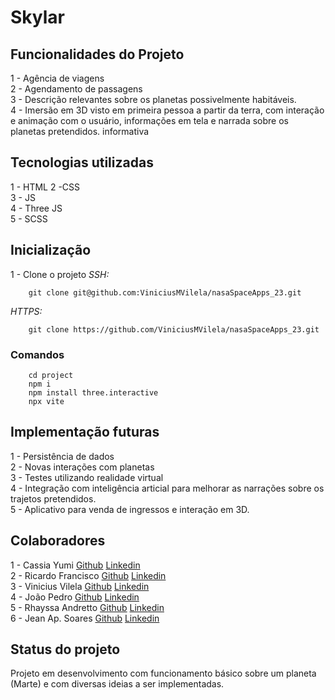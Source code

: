 # Skylar

## Funcionalidades do Projeto
1 - Agência de viagens<br>
2 - Agendamento de passagens<br>
3 - Descrição relevantes sobre os planetas possivelmente habitáveis.<br>
4 - Imersão em 3D visto em primeira pessoa a partir da terra,
com interação e animação com o usuário, informações em tela e narrada sobre os planetas pretendidos.
informativa 

## Tecnologias utilizadas
1 - HTML
2 -CSS<br>
3 - JS<br>
4 - Three JS<br>
5 - SCSS

## Inicialização
1 - Clone o projeto
*SSH:* 
```
    git clone git@github.com:ViniciusMVilela/nasaSpaceApps_23.git
```

*HTTPS:*
```
    git clone https://github.com/ViniciusMVilela/nasaSpaceApps_23.git
```
### Comandos

```
    cd project
    npm i
    npm install three.interactive
    npx vite
```

## Implementação futuras
1 - Persistência de dados<br>
2 - Novas interações com planetas<br>
3 - Testes utilizando realidade virtual<br>
4 - Integração com inteligência articial para melhorar as narrações sobre os trajetos pretendidos.<br>
5 - Aplicativo para venda de ingressos e interação em 3D.

## Colaboradores
1 - Cassia Yumi [Github](https://github.com/cassiab13) [Linkedin](https://www.linkedin.com/in/cassia-basso1?utm_source=share&utm_campaign=share_via&utm_content=profile&utm_medium=ios_app)<br>
2 - Ricardo Francisco [Github](https://github.com/ricardoofilho) [Linkedin](https://www.linkedin.com/in/ricardo-francisco2710?utm_source=share&utm_campaign=share_via&utm_content=profile&utm_medium=ios_app)<br>
3 - Vinicius Vilela [Github](https://github.com/viniciusMVilela) [Linkedin](https://www.linkedin.com/in/vin%C3%ADcius-vilela-826a04234?utm_source=share&utm_campaign=share_via&utm_content=profile&utm_medium=ios_app)<br>
4 - João Pedro [Github](https://github.com/joaopedrohb) [Linkedin](https://www.linkedin.com/in/jo%C3%A3o-pedro-hieda-bortolotto-0268a7234?utm_source=share&utm_campaign=share_via&utm_content=profile&utm_medium=ios_app)<br>
5 - Rhayssa Andretto [Github](https://github.com/rhayssaandretto) [Linkedin](https://www.linkedin.com/in/rhayssa-andretto?utm_source=share&utm_campaign=share_via&utm_content=profile&utm_medium=ios_app)<br>
6 - Jean Ap. Soares [Github](https://github.com/jeanunicesumar) [Linkedin](https://www.linkedin.com/in/jean-soares-058836258?utm_source=share&utm_campaign=share_via&utm_content=profile&utm_medium=ios_app)<br>

## Status do projeto 
Projeto em desenvolvimento com funcionamento básico sobre um planeta (Marte) e com diversas
ideias a ser implementadas.
